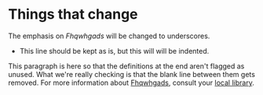 # Things that change

The emphasis on _Fhqwhgads_ will be changed to underscores.

* This line should be kept as is,
  but this will will be indented.

This paragraph is here so that the definitions at the end aren't flagged as
unused. What we're really checking is that the blank line between them gets
removed. For more information about [Fhqwhgads][], consult your
[local library][].

[Fhqwhgads]: http://www.hrwiki.org/wiki/Fhqwhgads
[local library]: http://www.hrwiki.org/
